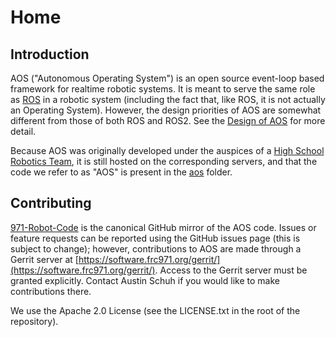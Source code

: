 # Home

## Introduction

AOS ("Autonomous Operating System") is an open source event-loop based framework for
realtime robotic systems. It is meant to serve the same role as
[ROS](https://www.ros.org/) in a robotic system (including the fact that, like
ROS, it is not actually an Operating System). However, the design priorities of
AOS are somewhat different from those of both ROS and ROS2. See the [Design of
AOS](design) for more detail.

Because AOS was originally developed under the auspices of a [High School
Robotics Team](https://frc971.org/), it is still hosted on the corresponding
servers, and that the code we refer to as "AOS" is present in the
[aos](https://github.com/frc971/971-Robot-Code/tree/master/aos) folder.

## Contributing

[971-Robot-Code](https://github.com/frc971/971-Robot-Code)
is the canonical GitHub mirror of the
AOS code. Issues or feature requests can be reported using the GitHub issues page
(this is subject to change); however, contributions to AOS are made through a
Gerrit server at [https://software.frc971.org/gerrit/](https://software.frc971.org/gerrit/).
Access to the Gerrit server must be granted explicitly.
Contact Austin Schuh if you would like to make contributions there.

We use the Apache 2.0 License (see the LICENSE.txt in the root of the
repository).
